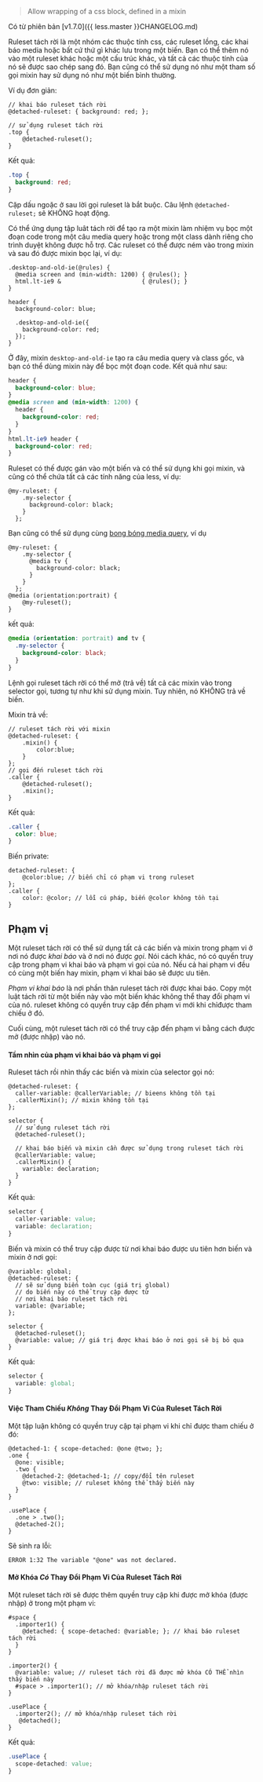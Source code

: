 > Allow wrapping of a css block, defined in a mixin

Có từ phiên bản [v1.7.0]({{ less.master }}CHANGELOG.md)

Ruleset tách rời là một nhóm các thuộc tính css, các ruleset lồng, các khai báo media hoặc bất cứ thứ gì khác lưu trong một biến. Bạn có thể thêm nó vào một ruleset khác hoặc một cấu trúc khác, và tất cả các thuộc tính của nó sẽ được sao chép sang đó. Bạn cũng có thể sử dụng nó như một tham số gọi mixin hay sử dụng nó như một biến bình thường.

Ví dụ đơn giản:
````less
// khai báo ruleset tách rời
@detached-ruleset: { background: red; };

// sử dụng ruleset tách rời
.top {
    @detached-ruleset(); 
}
````

Kết quả:
````css
.top {
  background: red;
}
````

Cặp dấu ngoặc ở sau lời gọi ruleset là bắt buộc. Câu lệnh `@detached-ruleset;` sẽ KHÔNG hoạt động.

Có thể ứng dụng tập luât tách rời để tạo ra một mixin làm nhiệm vụ bọc một đoạn code trong một câu media query hoặc trong một class dành riêng cho trình duyệt không được hỗ trợ. Các ruleset có thể được ném vào trong mixin và sau đó được mixin bọc lại, ví dụ:

```less
.desktop-and-old-ie(@rules) {
  @media screen and (min-width: 1200) { @rules(); }
  html.lt-ie9 &                       { @rules(); }
}

header {
  background-color: blue;

  .desktop-and-old-ie({
    background-color: red;
  });
}
```

Ở đây, mixin `desktop-and-old-ie` tạo ra câu media query và class gốc, và bạn có thể dùng mixin này để bọc một đoạn code. Kết quả như sau:

```css
header {
  background-color: blue;
}
@media screen and (min-width: 1200) {
  header {
    background-color: red;
  }
}
html.lt-ie9 header {
  background-color: red;
}
```

Ruleset có thế được gán vào một biến và có thể sử dụng khi gọi mixin, và cũng có thể chứa tất cả các tính năng của less, ví dụ:

```less
@my-ruleset: {
    .my-selector {
      background-color: black;
    }
  };
```

Bạn cũng có thể sử dụng cùng [bong bóng media query](#features-overview-feature-media-query-bubbling-and-nested-media-queries), ví dụ

```less
@my-ruleset: {
    .my-selector {
      @media tv {
        background-color: black;
      }
    }
  };
@media (orientation:portrait) {
    @my-ruleset();
}
```

kết quả:

```css
@media (orientation: portrait) and tv {
  .my-selector {
    background-color: black;
  }
}
```

Lệnh gọi ruleset tách rời có thể mở (trả về) tất cả các mixin vào trong selector gọi, tương tự như khi sử dụng mixin. Tuy nhiên, nó KHÔNG trả về biến.

Mixin trả về:
````less
// ruleset tách rời với mixin
@detached-ruleset: { 
    .mixin() {
        color:blue;
    }
};
// gọi đến ruleset tách rời
.caller {
    @detached-ruleset(); 
    .mixin();
}
````

Kết quả:
````css
.caller {
  color: blue;
}
````

Biến private:
````less
detached-ruleset: { 
    @color:blue; // biến chỉ có phạm vi trong ruleset
};
.caller {
    color: @color; // lỗi cú pháp, biến @color không tồn tại
}
````

## Phạm vị
Một ruleset tách rời có thể sử dụng tất cả các biến và mixin trong phạm vi ở nơi nó được *khai báo* và ở nơi nó được *gọi*. Nói cách khác, nó có quyền truy cập trong phạm vi khai báo và phạm vi gọi của nó. Nếu cả hai phạm vi đều có cùng một biến hay mixin, phạm vi khai báo sẽ được ưu tiên.

*Phạm vi khai báo* là nơi phần thân ruleset tách rời được khai báo. Copy một luật tách rời từ một biến này vào một biến khác không thể thay đổi phạm vi của nó. ruleset không có quyền truy cập đến phạm vi mới khi chỉđược tham chiếu ở đó.

Cuối cùng, một ruleset tách rời có thể truy cập đến phạm vi bằng cách được mở (được nhập) vào nó.

#### Tầm nhìn của phạm vi khai báo và phạm vi gọi
Ruleset tách rồi nhìn thấy các biến và mixin của selector gọi nó:

````less
@detached-ruleset: {
  caller-variable: @callerVariable; // bieens không tồn tại
  .callerMixin(); // mixin không tồn tại 
};

selector {
  // sử dụng ruleset tách rời
  @detached-ruleset(); 

  // khai báo biến và mixin cần được sử dụng trong ruleset tách rời
  @callerVariable: value;
  .callerMixin() {
    variable: declaration;
  }
}
````

Kết quả:
````css
selector {
  caller-variable: value;
  variable: declaration;
}
````

Biến và mixin có thể truy cập được từ nơi khai báo được ưu tiên hơn biến và mixin ở nơi gọi:
````less
@variable: global;
@detached-ruleset: {
  // sẽ sử dụng biến toàn cục (giá trị global)
  // do biến này có thể truy cập được từ
  // nơi khai báo ruleset tách rời
  variable: @variable; 
};

selector {
  @detached-ruleset();
  @variable: value; // giá trị được khai báo ở nơi gọi sẽ bị bỏ qua
}
````

Kết quả:
````css
selector {
  variable: global;
}
````

#### Việc Tham Chiếu *Không* Thay Đổi Phạm Vi Của Ruleset Tách Rời
Một tập luận không có quyền truy cập tại phạm vi khi chỉ được tham chiếu ở đó:
````less
@detached-1: { scope-detached: @one @two; };
.one {
  @one: visible;
  .two {
    @detached-2: @detached-1; // copy/đổi tên ruleset
    @two: visible; // ruleset không thể thấy biến này
  }
}

.usePlace {
  .one > .two(); 
  @detached-2();
}
````

Sẽ sinh ra lỗi:
````
ERROR 1:32 The variable "@one" was not declared.
````

#### Mở Khóa *Có* Thay Đổi Phạm Vi Của Ruleset Tách Rời
Một ruleset tách rời sẽ được thêm quyền truy cập khi được mở khóa (được nhập) ở trong một phạm vi:
````less
#space {
  .importer1() {
    @detached: { scope-detached: @variable; }; // khai báo ruleset tách rời
  }
}

.importer2() {
  @variable: value; // ruleset tách rời đã được mở khóa CÓ THỂ nhìn thấy biến này
  #space > .importer1(); // mở khóa/nhập ruleset tách rời
}

.usePlace {
  .importer2(); // mở khóa/nhập ruleset tách rời
   @detached();
}
````

Kết quả:
````css
.usePlace {
  scope-detached: value;
}
````
